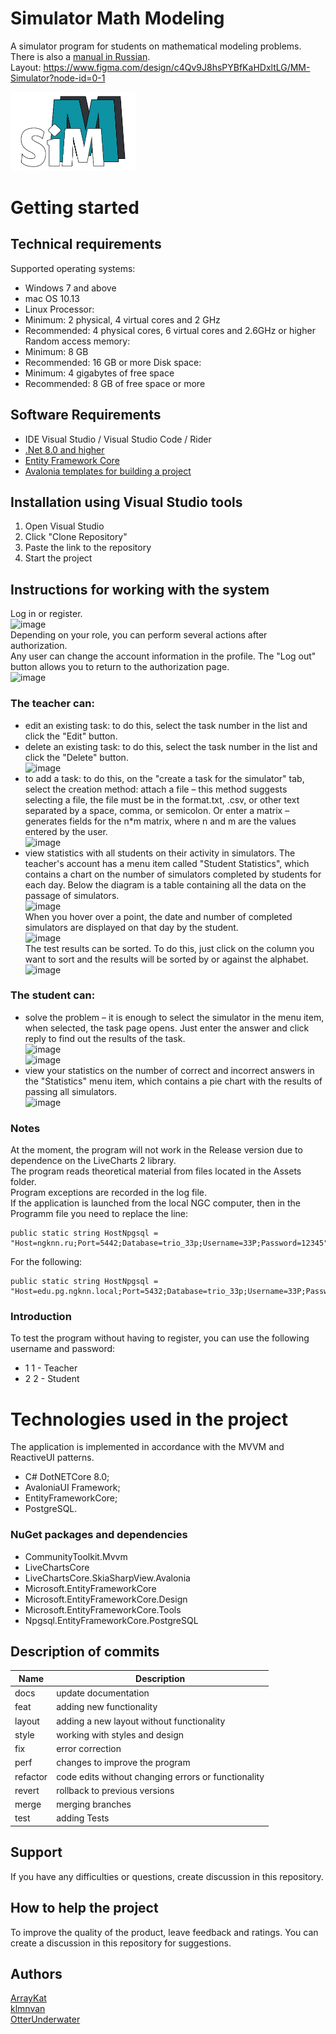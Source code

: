# Simulator Math Modeling  
A simulator program for students on mathematical modeling problems.  
There is also a [manual in Russian](https://github.com/OtterUnderwater/MathModelingSimulator/blob/master/README_RUS.md).  
Layout: https://www.figma.com/design/c4Qv9J8hsPYBfKaHDxltLG/MM-Simulator?node-id=0-1   
  
<img src="https://github.com/OtterUnderwater/MathModelingSimulator/blob/master/logo.png" width="200" alt="Simulator-MM"/>
  
# Getting started  
## Technical requirements  
Supported operating systems:
* Windows 7 and above
* mac OS 10.13 
* Linux
Processor:
* Minimum: 2 physical, 4 virtual cores and 2 GHz
* Recommended: 4 physical cores, 6 virtual cores and 2.6GHz or higher
Random access memory:
* Minimum: 8 GB
* Recommended: 16 GB or more
Disk space:
* Minimum: 4 gigabytes of free space
* Recommended: 8 GB of free space or more
  
## Software Requirements  
* IDE Visual Studio / Visual Studio Code / Rider  
* [.Net 8.0 and higher](https://dotnet.microsoft.com/en-us/)  
* [Entity Framework Core](https://learn.microsoft.com/en-us/ef/core/cli/dotnet)  
* [Avalonia templates for building a project](https://avaloniachina.github.io/avalonia-docs/ru/docs/get-started/install/)

## Installation using Visual Studio tools  
1. Open Visual Studio
2. Click "Clone Repository"
3. Paste the link to the repository
4. Start the project

## Instructions for working with the system  
Log in or register.  
![image](https://github.com/user-attachments/assets/36e02a81-b699-4850-afbe-6fc94ad6831f)  
Depending on your role, you can perform several actions after authorization.  
Any user can change the account information in the profile. The "Log out" button allows you to return to the authorization page.  
![image](https://github.com/user-attachments/assets/139be28f-c554-4cfe-86e5-b4c5ba61eecf)   
  
### The teacher can:  
* edit an existing task: to do this, select the task number in the list and click the "Edit" button.  
* delete an existing task: to do this, select the task number in the list and click the "Delete" button.  
  ![image](https://github.com/user-attachments/assets/53642fc4-b4f0-4620-a674-b6e865e15fd7)  
* to add a task: to do this, on the "create a task for the simulator" tab, select the creation method: attach a file – this method suggests selecting a file, the file must be in the format.txt, .csv, or other text separated by a space, comma, or semicolon. Or enter a matrix – generates fields for the n*m matrix, where n and m are the values entered by the user.  
  ![image](https://github.com/user-attachments/assets/3c608edd-67fb-475c-8667-977eddcb7798)  
* view statistics with all students on their activity in simulators. The teacher's account has a menu item called "Student Statistics", which contains a chart on the number of simulators completed by students for each day. Below the diagram is a table containing all the data on the passage of simulators.    
  ![image](https://github.com/user-attachments/assets/ea334396-251f-4562-be7a-78d0be728ef0)     
  When you hover over a point, the date and number of completed simulators are displayed on that day by the student.   
  ![image](https://github.com/user-attachments/assets/713f59d8-00c3-422c-85ec-fd73a8f0ebf9)   
  The test results can be sorted. To do this, just click on the column you want to sort and the results will be sorted by or against the alphabet.   
  ![image](https://github.com/user-attachments/assets/2cae7394-68ba-455b-9224-b2d0ba043fd2)    
  
### The student can:   
* solve the problem – it is enough to select the simulator in the menu item, when selected, the task page opens. Just enter the answer and click reply to find out the results of the task.  
  ![image](https://github.com/user-attachments/assets/b5de5d87-1639-4344-9455-66e4f3c35837)  
  ![image](https://github.com/user-attachments/assets/f31f7819-7445-46d0-993b-ecf13d0ae936)  
* view your statistics on the number of correct and incorrect answers in the "Statistics" menu item, which contains a pie chart with the results of passing all simulators.  
  ![image](https://github.com/user-attachments/assets/3c9ff379-2561-47b6-b938-499914130b6a)  
  
### Notes  
At the moment, the program will not work in the Release version due to dependence on the LiveCharts 2 library.  
The program reads theoretical material from files located in the Assets folder.  
Program exceptions are recorded in the log file.  
If the application is launched from the local NGC computer, then in the Programm file you need to replace the line:  
```
public static string HostNpgsql = "Host=ngknn.ru;Port=5442;Database=trio_33p;Username=33P;Password=12345";
```
For the following:  
```
public static string HostNpgsql = "Host=edu.pg.ngknn.local;Port=5432;Database=trio_33p;Username=33P;Password=12345";
```  
### Introduction  
To test the program without having to register, you can use the following username and password:  
* 1 1 - Teacher  
* 2 2 - Student  

# Technologies used in the project  
The application is implemented in accordance with the MVVM and ReactiveUI patterns.  
* C# DotNETCore 8.0;   
* AvaloniaUI Framework;   
* EntityFrameworkCore;   
* PostgreSQL.  
### NuGet packages and dependencies  
* CommunityToolkit.Mvvm  
* LiveChartsCore  
* LiveChartsCore.SkiaSharpView.Avalonia  
* Microsoft.EntityFrameworkCore  
* Microsoft.EntityFrameworkCore.Design  
* Microsoft.EntityFrameworkCore.Tools  
* Npgsql.EntityFrameworkCore.PostgreSQL  

## Description of commits
| Name     | Description                                          |
| -------- | ---------------------------------------------------- |
| docs     | update documentation                                 |
| feat     | adding new functionality                             |
| layout   | adding a new layout without functionality            |
| style    | working with styles and design                       |
| fix      | error correction                                     |
| perf     | changes to improve the program                       |
| refactor | code edits without changing errors or functionality  |
| revert   | rollback to previous versions                        |
| merge    | merging branches                                     |
| test     | adding Tests                                         |
  
## Support  
If you have any difficulties or questions, create discussion in this repository.   
  
## How to help the project  
To improve the quality of the product, leave feedback and ratings. You can create a discussion in this repository for suggestions.  
  
## Authors
[ArrayKat](https://github.com/ArrayKat)  
[klmnvan](https://github.com/klmnvan)  
[OtterUnderwater](https://github.com/OtterUnderwater)  

